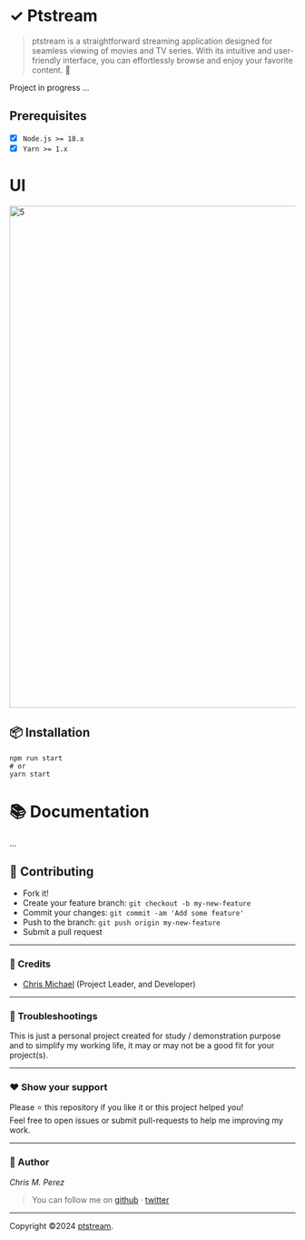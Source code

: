 # ✓ Ptstream

> ptstream is a straightforward streaming application designed for seamless viewing of movies and TV series. With its intuitive and user-friendly interface, you can effortlessly browse and enjoy your favorite content. 🚀

Project in progress ...

## Prerequisites

- [x] `Node.js >= 18.x`
- [x] `Yarn >= 1.x`

# UI
<img width="884" alt="5" src="https://github.com/user-attachments/assets/9085c9be-2393-43fa-afc9-448c4e4732b1">


## 📦 Installation

```shell
npm run start
# or
yarn start
```

# 📚 Documentation

...

## **:handshake: Contributing**

- Fork it!
- Create your feature branch: `git checkout -b my-new-feature`
- Commit your changes: `git commit -am 'Add some feature'`
- Push to the branch: `git push origin my-new-feature`
- Submit a pull request

---

### **:busts_in_silhouette: Credits**

- [Chris Michael](https://github.com/ChrisMichaelPerezSantiago) (Project Leader, and Developer)

---

### **:anger: Troubleshootings**

This is just a personal project created for study / demonstration purpose and to simplify my working life, it may or may
not be a good fit for your project(s).

---

### **:heart: Show your support**

Please :star: this repository if you like it or this project helped you!\
Feel free to open issues or submit pull-requests to help me improving my work.

---

### **:robot: Author**

_*Chris M. Perez*_

> You can follow me on
> [github](https://github.com/ChrisMichaelPerezSantiago)&nbsp;&middot;&nbsp;[twitter](https://twitter.com/Chris5855M)

---

Copyright ©2024 [ptstream](https://github.com/ChrisMichaelPerezSantiago/ptstream).
